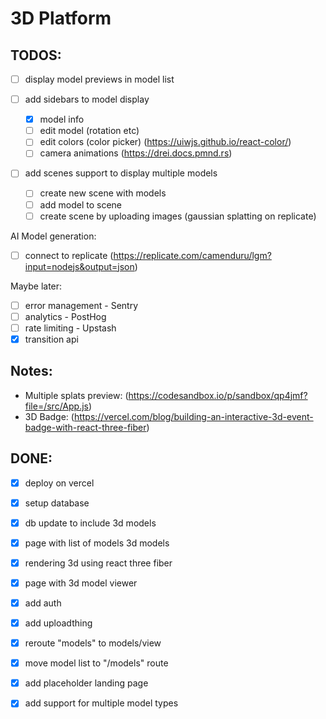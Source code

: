 # 3D Platform

## TODOS:

- [ ] display model previews in model list

- [ ] add sidebars to model display

  - [x] model info
  - [ ] edit model (rotation etc)
  - [ ] edit colors (color picker) (https://uiwjs.github.io/react-color/)
  - [ ] camera animations (https://drei.docs.pmnd.rs)

- [ ] add scenes support to display multiple models
  - [ ] create new scene with models
  - [ ] add model to scene
  - [ ] create scene by uploading images (gaussian splatting on replicate)

AI Model generation:

- [ ] connect to replicate (https://replicate.com/camenduru/lgm?input=nodejs&output=json)

Maybe later:

- [ ] error management - Sentry
- [ ] analytics - PostHog
- [ ] rate limiting - Upstash
- [x] transition api

## Notes:

- Multiple splats preview: (https://codesandbox.io/p/sandbox/qp4jmf?file=/src/App.js)
- 3D Badge: (https://vercel.com/blog/building-an-interactive-3d-event-badge-with-react-three-fiber)

## DONE:

- [x] deploy on vercel
- [x] setup database

- [x] db update to include 3d models

- [x] page with list of models 3d models
- [x] rendering 3d using react three fiber
- [x] page with 3d model viewer

- [x] add auth
- [x] add uploadthing

- [x] reroute "models" to models/view
- [x] move model list to "/models" route
- [x] add placeholder landing page
- [x] add support for multiple model types
